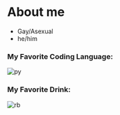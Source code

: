# About me
- Gay/Asexual
- he/him

### My Favorite Coding Language:
![py]()

### My Favorite Drink:
![rb](https://i.imgur.com/i4fw8xQ.png)
